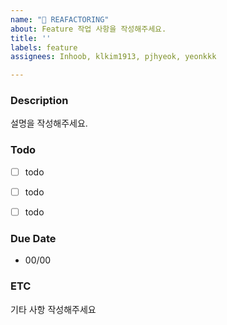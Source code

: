 ```yaml
---
name: "🔧 REAFACTORING"
about: Feature 작업 사항을 작성해주세요.
title: ''
labels: feature
assignees: Inhoob, klkim1913, pjhyeok, yeonkkk

---
```


### Description
설명을 작성해주세요.


### Todo
- [ ] todo
- [ ] todo
- [ ] todo


### Due Date
- 00/00

### ETC
기타 사항 작성해주세요
